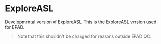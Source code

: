 # ExploreASL
Developmental version of ExploreASL.
This is the ExploreASL version used for EPAD.
>Note that this shouldn't be changed for reasons outside EPAD QC.
